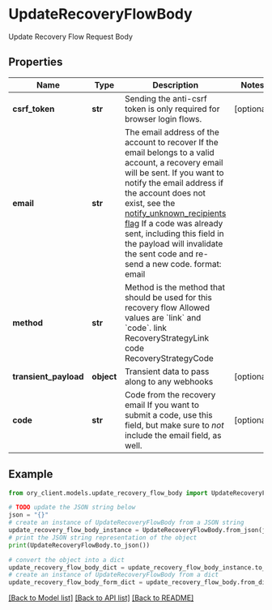# UpdateRecoveryFlowBody

Update Recovery Flow Request Body

## Properties

Name | Type | Description | Notes
------------ | ------------- | ------------- | -------------
**csrf_token** | **str** | Sending the anti-csrf token is only required for browser login flows. | [optional] 
**email** | **str** | The email address of the account to recover  If the email belongs to a valid account, a recovery email will be sent.  If you want to notify the email address if the account does not exist, see the [notify_unknown_recipients flag](https://www.ory.sh/docs/kratos/self-service/flows/account-recovery-password-reset#attempted-recovery-notifications)  If a code was already sent, including this field in the payload will invalidate the sent code and re-send a new code.  format: email | 
**method** | **str** | Method is the method that should be used for this recovery flow  Allowed values are &#x60;link&#x60; and &#x60;code&#x60;. link RecoveryStrategyLink code RecoveryStrategyCode | 
**transient_payload** | **object** | Transient data to pass along to any webhooks | [optional] 
**code** | **str** | Code from the recovery email  If you want to submit a code, use this field, but make sure to _not_ include the email field, as well. | [optional] 

## Example

```python
from ory_client.models.update_recovery_flow_body import UpdateRecoveryFlowBody

# TODO update the JSON string below
json = "{}"
# create an instance of UpdateRecoveryFlowBody from a JSON string
update_recovery_flow_body_instance = UpdateRecoveryFlowBody.from_json(json)
# print the JSON string representation of the object
print(UpdateRecoveryFlowBody.to_json())

# convert the object into a dict
update_recovery_flow_body_dict = update_recovery_flow_body_instance.to_dict()
# create an instance of UpdateRecoveryFlowBody from a dict
update_recovery_flow_body_form_dict = update_recovery_flow_body.from_dict(update_recovery_flow_body_dict)
```
[[Back to Model list]](../README.md#documentation-for-models) [[Back to API list]](../README.md#documentation-for-api-endpoints) [[Back to README]](../README.md)


